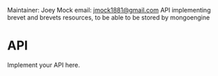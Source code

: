Maintainer: Joey Mock
email: jmock1881@gmail.com
API implementing brevet and brevets resources, to be able to be stored by mongoengine




# API

Implement your API here.
